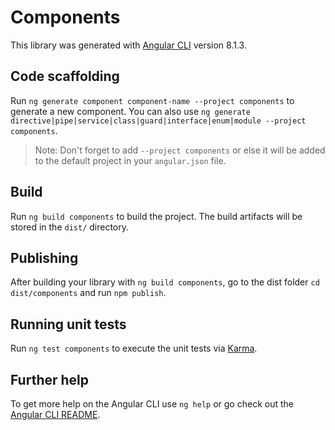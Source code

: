 # Components

This library was generated with [Angular CLI](https://github.com/angular/angular-cli) version 8.1.3.

## Code scaffolding

Run `ng generate component component-name --project components` to generate a new component. You can also use `ng generate directive|pipe|service|class|guard|interface|enum|module --project components`.

> Note: Don't forget to add `--project components` or else it will be added to the default project in your `angular.json` file.

## Build

Run `ng build components` to build the project. The build artifacts will be stored in the `dist/` directory.

## Publishing

After building your library with `ng build components`, go to the dist folder `cd dist/components` and run `npm publish`.

## Running unit tests

Run `ng test components` to execute the unit tests via [Karma](https://karma-runner.github.io).

## Further help

To get more help on the Angular CLI use `ng help` or go check out the [Angular CLI README](https://github.com/angular/angular-cli/blob/master/README.md).
